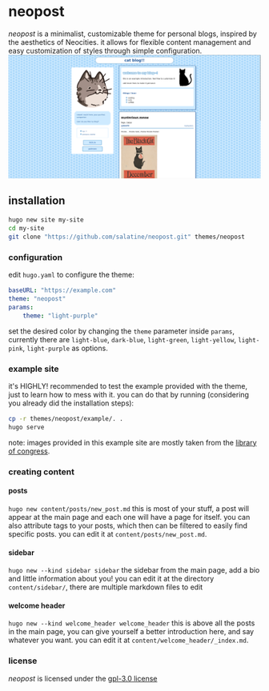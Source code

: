# neopost
*neopost* is a minimalist, customizable theme for personal blogs, inspired by the aesthetics of Neocities. it allows for flexible content management and easy customization of styles through simple configuration.
![neopost example site, with the "light-blue" variant theme.](./example.png)

## installation
```bash
hugo new site my-site
cd my-site
git clone "https://github.com/salatine/neopost.git" themes/neopost
```

### configuration
edit `hugo.yaml` to configure the theme:
```yaml
baseURL: "https://example.com"
theme: "neopost"
params:
    theme: "light-purple"
```
set the desired color by changing the `theme` parameter inside `params`, currently there are `light-blue`, `dark-blue`, `light-green`, `light-yellow`, `light-pink`, `light-purple` as options.

### example site
it's HIGHLY! recommended to test the example provided with the theme, just to learn how to mess with it. you can do that by running (considering you already did the installation steps):
```bash
cp -r themes/neopost/example/. .
hugo serve
```
note: images provided in this example site are mostly taken from the [library of congress](https://www.loc.gov/free-to-use/cats/).

### creating content

#### posts
```hugo new content/posts/new_post.md```
this is most of your stuff, a post will appear at the main page and each one will have a page for itself. you can also attribute tags to your posts, which then can be filtered to easily find specific posts.
you can edit it at `content/posts/new_post.md`.

#### sidebar
```hugo new --kind sidebar sidebar```
the sidebar from the main page, add a bio and little information about you!
you can edit it at the directory `content/sidebar/`, there are multiple markdown files to edit

#### welcome header
```hugo new --kind welcome_header welcome_header```
this is above all the posts in the main page, you can give yourself a better introduction here, and say whatever you want.
you can edit it at `content/welcome_header/_index.md`.

### license
*neopost* is licensed under the [gpl-3.0 license](./LICENSE)
